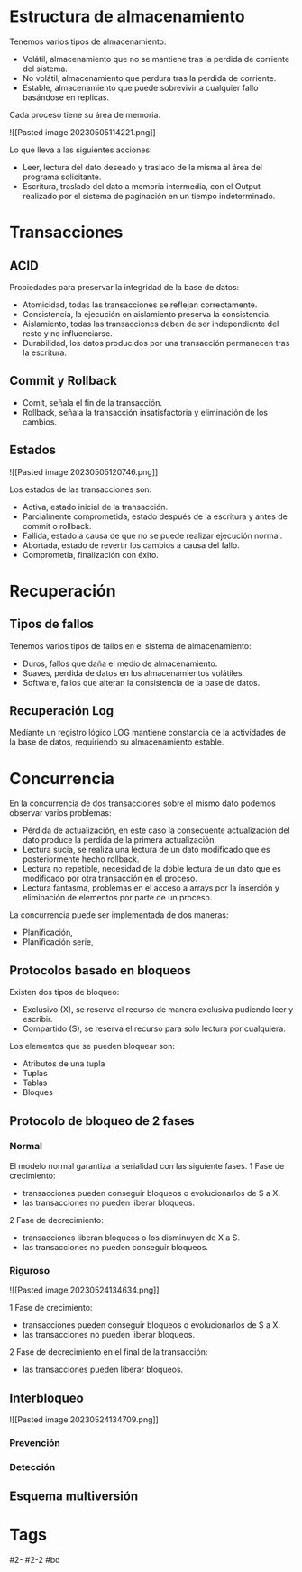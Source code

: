 # Estructura de almacenamiento
Tenemos varios tipos de almacenamiento:
- Volátil, almacenamiento que no se mantiene tras la perdida de corriente del sistema.
- No volátil, almacenamiento que perdura tras la perdida de corriente.
- Estable, almacenamiento que puede sobrevivir a cualquier fallo basándose en replicas.

Cada proceso tiene su área de memoria.

![[Pasted image 20230505114221.png]]

Lo que lleva a las siguientes acciones:
- Leer, lectura del dato deseado y traslado de la misma al área del programa solicitante.
- Escritura, traslado del dato a memoria intermedia, con el Output realizado por el sistema de paginación en un tiempo indeterminado.

# Transacciones
## ACID
Propiedades para preservar la integridad de la base de datos:
- Atomicidad, todas las transacciones se reflejan correctamente.
- Consistencia, la ejecución en aislamiento preserva la consistencia.
- Aislamiento, todas las transacciones deben de ser independiente del resto y no influenciarse.
- Durabilidad, los datos producidos por una transacción permanecen tras la escritura.

## Commit y Rollback
- Comit, señala el fin de la transacción.
- Rollback, señala la transacción insatisfactoria y eliminación de los cambios.

## Estados

![[Pasted image 20230505120746.png]]

Los estados de las transacciones son:
- Activa, estado inicial de la transacción.
- Parcialmente comprometida, estado después de la escritura y antes de commit o rollback.
- Fallida, estado a causa de que no se puede realizar ejecución normal.
- Abortada, estado de revertir los cambios a causa del fallo.
- Comprometía, finalización con éxito.

# Recuperación
## Tipos de fallos
Tenemos varios tipos de fallos en el sistema de almacenamiento:
- Duros, fallos que daña el medio de almacenamiento.
- Suaves, perdida de datos en los almacenamientos volátiles.
- Software, fallos que alteran la consistencia de la base de datos.

## Recuperación Log
Mediante un registro lógico LOG mantiene constancia de la actividades de la base de datos, requiriendo su almacenamiento estable.

# Concurrencia
En la concurrencia de dos transacciones sobre el mismo dato podemos observar varios problemas:
- Pérdida de actualización, en este caso la consecuente actualización del dato produce la perdida de la primera actualización.
- Lectura sucia, se realiza una lectura de un dato modificado que es posteriormente hecho rollback.
- Lectura no repetible, necesidad de la doble lectura de un dato que es modificado por otra transacción en el proceso.
- Lectura fantasma, problemas en el acceso a arrays por la inserción y eliminación de elementos por parte de un proceso.

La concurrencia puede ser implementada de dos maneras:
- Planificación, 
- Planificación serie, 
## Protocolos basado en bloqueos
Existen dos tipos de bloqueo:
- Exclusivo (X), se reserva el recurso de manera exclusiva pudiendo leer y escribir.
- Compartido (S), se reserva el recurso para solo lectura por cualquiera.

Los elementos que se pueden bloquear son:
- Atributos de una tupla
- Tuplas
- Tablas
- Bloques

## Protocolo de bloqueo de 2 fases
### Normal
El modelo normal garantiza la serialidad con las siguiente fases.
1 Fase de crecimiento:
- transacciones pueden conseguir bloqueos o evolucionarlos de S a X.
- las transacciones no pueden liberar bloqueos.

2 Fase de decrecimiento:
- transacciones liberan bloqueos o los disminuyen de X a S.
- las transacciones no pueden conseguir bloqueos.

### Riguroso

![[Pasted image 20230524134634.png]]

1 Fase de crecimiento:
- transacciones pueden conseguir bloqueos o evolucionarlos de S a X.
- las transacciones no pueden liberar bloqueos.

2 Fase de decrecimiento en el final de la transacción:
- las transacciones pueden liberar bloqueos.

## Interbloqueo

![[Pasted image 20230524134709.png]]

### Prevención
### Detección

## Esquema multiversión
# Tags
#2- 
#2-2 
#bd 